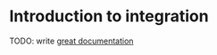 # Introduction to integration

TODO: write [great documentation](http://jacobian.org/writing/what-to-write/)
